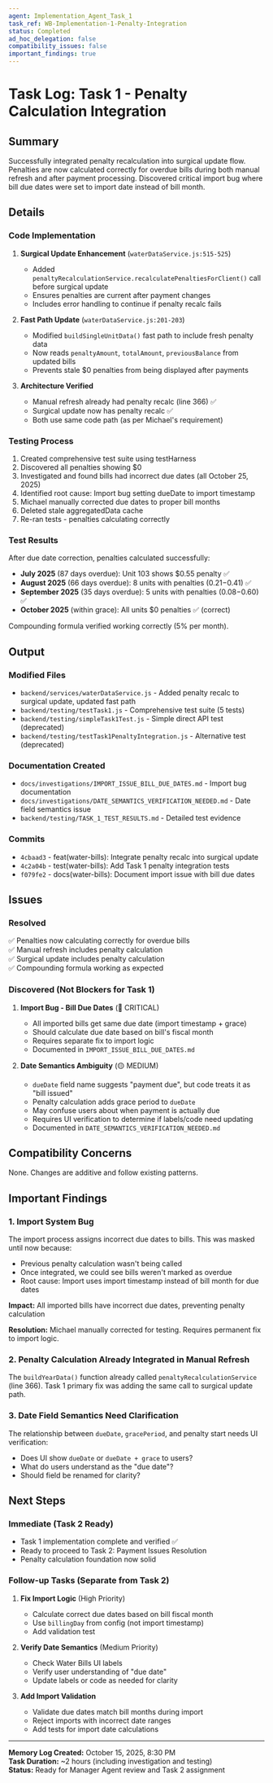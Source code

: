 ```yaml
---
agent: Implementation_Agent_Task_1
task_ref: WB-Implementation-1-Penalty-Integration
status: Completed
ad_hoc_delegation: false
compatibility_issues: false
important_findings: true
---
```


# Task Log: Task 1 - Penalty Calculation Integration

## Summary

Successfully integrated penalty recalculation into surgical update flow. Penalties are now calculated correctly for overdue bills during both manual refresh and after payment processing. Discovered critical import bug where bill due dates were set to import date instead of bill month.

## Details

### Code Implementation
1. **Surgical Update Enhancement** (`waterDataService.js:515-525`)
   - Added `penaltyRecalculationService.recalculatePenaltiesForClient()` call before surgical update
   - Ensures penalties are current after payment changes
   - Includes error handling to continue if penalty recalc fails

2. **Fast Path Update** (`waterDataService.js:201-203`)
   - Modified `buildSingleUnitData()` fast path to include fresh penalty data
   - Now reads `penaltyAmount`, `totalAmount`, `previousBalance` from updated bills
   - Prevents stale $0 penalties from being displayed after payments

3. **Architecture Verified**
   - Manual refresh already had penalty recalc (line 366) ✅
   - Surgical update now has penalty recalc ✅
   - Both use same code path (as per Michael's requirement)

### Testing Process
1. Created comprehensive test suite using testHarness
2. Discovered all penalties showing $0
3. Investigated and found bills had incorrect due dates (all October 25, 2025)
4. Identified root cause: Import bug setting dueDate to import timestamp
5. Michael manually corrected due dates to proper bill months
6. Deleted stale aggregatedData cache
7. Re-ran tests - penalties calculating correctly

### Test Results
After due date correction, penalties calculated successfully:
- **July 2025** (87 days overdue): Unit 103 shows $0.55 penalty ✅
- **August 2025** (66 days overdue): 8 units with penalties ($0.21-$0.41) ✅
- **September 2025** (35 days overdue): 5 units with penalties ($0.08-$0.60) ✅
- **October 2025** (within grace): All units $0 penalties ✅ (correct)

Compounding formula verified working correctly (5% per month).

## Output

### Modified Files
- `backend/services/waterDataService.js` - Added penalty recalc to surgical update, updated fast path
- `backend/testing/testTask1.js` - Comprehensive test suite (5 tests)
- `backend/testing/simpleTask1Test.js` - Simple direct API test (deprecated)
- `backend/testing/testTask1PenaltyIntegration.js` - Alternative test (deprecated)

### Documentation Created
- `docs/investigations/IMPORT_ISSUE_BILL_DUE_DATES.md` - Import bug documentation
- `docs/investigations/DATE_SEMANTICS_VERIFICATION_NEEDED.md` - Date field semantics issue
- `backend/testing/TASK_1_TEST_RESULTS.md` - Detailed test evidence

### Commits
- `4cbaad3` - feat(water-bills): Integrate penalty recalc into surgical update
- `4c2a04b` - test(water-bills): Add Task 1 penalty integration tests
- `f079fe2` - docs(water-bills): Document import issue with bill due dates

## Issues

### Resolved
✅ Penalties now calculating correctly for overdue bills  
✅ Manual refresh includes penalty calculation  
✅ Surgical update includes penalty calculation  
✅ Compounding formula working as expected

### Discovered (Not Blockers for Task 1)
1. **Import Bug - Bill Due Dates** (🔴 CRITICAL)
   - All imported bills get same due date (import timestamp + grace)
   - Should calculate due date based on bill's fiscal month
   - Requires separate fix to import logic
   - Documented in `IMPORT_ISSUE_BILL_DUE_DATES.md`

2. **Date Semantics Ambiguity** (🟡 MEDIUM)
   - `dueDate` field name suggests "payment due", but code treats it as "bill issued"
   - Penalty calculation adds grace period to `dueDate`
   - May confuse users about when payment is actually due
   - Requires UI verification to determine if labels/code need updating
   - Documented in `DATE_SEMANTICS_VERIFICATION_NEEDED.md`

## Compatibility Concerns

None. Changes are additive and follow existing patterns.

## Important Findings

### 1. Import System Bug
The import process assigns incorrect due dates to bills. This was masked until now because:
- Previous penalty calculation wasn't being called
- Once integrated, we could see bills weren't marked as overdue
- Root cause: Import uses import timestamp instead of bill month for due dates

**Impact:** All imported bills have incorrect due dates, preventing penalty calculation

**Resolution:** Michael manually corrected for testing. Requires permanent fix to import logic.

### 2. Penalty Calculation Already Integrated in Manual Refresh
The `buildYearData()` function already called `penaltyRecalculationService` (line 366). Task 1 primary fix was adding the same call to surgical update path.

### 3. Date Field Semantics Need Clarification
The relationship between `dueDate`, `gracePeriod`, and penalty start needs UI verification:
- Does UI show `dueDate` or `dueDate + grace` to users?
- What do users understand as the "due date"?
- Should field be renamed for clarity?

## Next Steps

### Immediate (Task 2 Ready)
- Task 1 implementation complete and verified ✅
- Ready to proceed to Task 2: Payment Issues Resolution
- Penalty calculation foundation now solid

### Follow-up Tasks (Separate from Task 2)
1. **Fix Import Logic** (High Priority)
   - Calculate correct due dates based on bill fiscal month
   - Use `billingDay` from config (not import timestamp)
   - Add validation test

2. **Verify Date Semantics** (Medium Priority)
   - Check Water Bills UI labels
   - Verify user understanding of "due date"
   - Update labels or code as needed for clarity

3. **Add Import Validation**
   - Validate due dates match bill months during import
   - Reject imports with incorrect date ranges
   - Add tests for import date calculations

---

**Memory Log Created:** October 15, 2025, 8:30 PM  
**Task Duration:** ~2 hours (including investigation and testing)  
**Status:** Ready for Manager Agent review and Task 2 assignment

